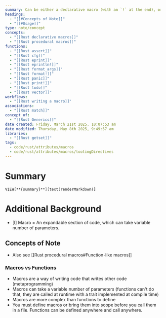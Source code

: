 ```yaml
---
summary: Can be either a declarative macro (with an `!` at the end), or one of three types of procedural macros. A "macro" is something that expands into more code.
headings:
  - "[[#Concepts of Note]]"
  - "[[#Usage]]"
type: note/concept
concepts:
  - "[[Rust declarative macros]]"
  - "[[Rust procedural macros]]"
functions:
  - "[[Rust assert]]"
  - "[[Rust cfg]]"
  - "[[Rust eprint]]"
  - "[[Rust eprintln!]]"
  - "[[Rust format_args]]"
  - "[[Rust format!]]"
  - "[[Rust panic]]"
  - "[[Rust print!]]"
  - "[[Rust todo]]"
  - "[[Rust vector]]"
workflows:
  - "[[Rust writing a macro]]"
associations:
  - "[[Rust match]]"
concept_of:
  - "[[Rust Generics]]"
date created: Friday, March 21st 2025, 10:07:53 am
date modified: Thursday, May 8th 2025, 9:49:57 am
libraries:
  - "[[Rust getset]]"
tags:
  - code/rust/attributes/macros
  - code/rust/attributes/macros/toolingDirectives
---
```

# Summary
`VIEW[**{summary}**][text(renderMarkdown)]`

# Additional Background
- [I] Macro = An expandable section of code, which can take variable number of parameters.

## Concepts of Note
- Also see [[Rust procedural macros#Function-like macros]]

### Macros vs Functions
- Macros are a way of writing code that writes other code (metaprogramming)
- Macros can take a variable number of parameters (functions can't do that, they are called at runtime with a trait implemented at compile time)
- Macros are more complex than functions to define
- You must define macros or bring them into scope before you call them in a file. Functions can be defined anywhere and call anywhere.

